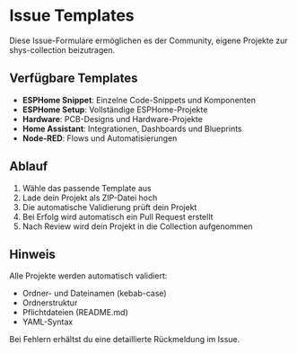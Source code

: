 # Issue Templates

Diese Issue-Formulare ermöglichen es der Community, eigene Projekte zur shys-collection beizutragen.

## Verfügbare Templates

- **ESPHome Snippet**: Einzelne Code-Snippets und Komponenten
- **ESPHome Setup**: Vollständige ESPHome-Projekte
- **Hardware**: PCB-Designs und Hardware-Projekte
- **Home Assistant**: Integrationen, Dashboards und Blueprints
- **Node-RED**: Flows und Automatisierungen

## Ablauf

1. Wähle das passende Template aus
2. Lade dein Projekt als ZIP-Datei hoch
3. Die automatische Validierung prüft dein Projekt
4. Bei Erfolg wird automatisch ein Pull Request erstellt
5. Nach Review wird dein Projekt in die Collection aufgenommen

## Hinweis

Alle Projekte werden automatisch validiert:
- Ordner- und Dateinamen (kebab-case)
- Ordnerstruktur
- Pflichtdateien (README.md)
- YAML-Syntax

Bei Fehlern erhältst du eine detaillierte Rückmeldung im Issue.


